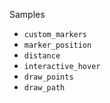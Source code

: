Samples

- `custom_markers`
- `marker_position`
- `distance`
- `interactive_hover`
- `draw_points`
- `draw_path`
